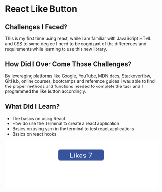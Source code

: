 # React Like Button

## Challenges I Faced?

This is my first time using react, while I am familiar with JavaScript HTML and CSS to some degree I need to be cognizant of the differences and requirements while learning to use this new library.

## How Did I Over Come Those Challenges? 

By leveraging platforms like Google, YouTube, MDN docs, Stackoverflow, GitHub, online courses, bootcamps and reference guides I was able to find the proper methods and functions needed to complete the task and I programmed the like button accordingly.

## What Did I Learn? 

* The basics on using React
* How do use the Terminal to create a react application
* Basics on using yarn in the terminal to test react applications
* Basics on react hooks


![React Like Button Image](reactlike.png)



